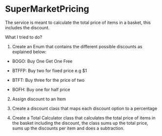 # SuperMarketPricing

The service is meant to calculate the total price of items in a basket, this includes the discount.

What I tried to do?

1. Create an Enum that contains the different possible discounts as explained below:
- BOGO: Buy One Get One Free

- BTFFP: Buy two for fixed price e.g $1 

- BTFT: Buy three for the price of two 

- BOFH: Buy one for half price

2. Assign discount to an Item

3. Create a discount class that maps each discount option to a percentage

4. Create a Total Calculator class that calculates the total price of items in the basket including the discount, the class sums up the total price, sums up the discounts per item and does a subtraction.
